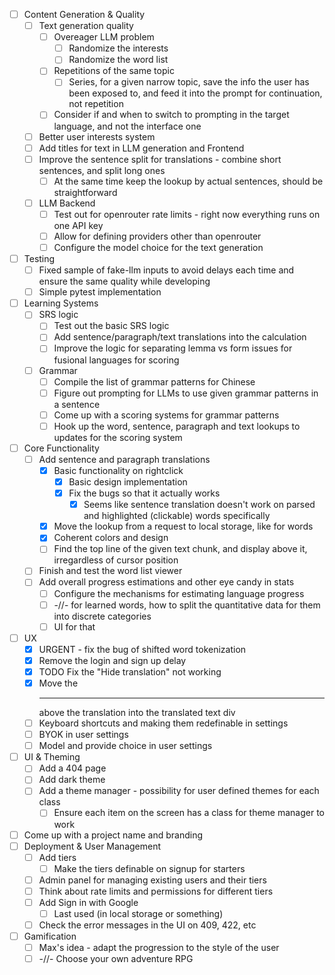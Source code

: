 - [ ] Content Generation & Quality
    - [ ] Text generation quality
        - [ ] Overeager LLM problem
            - [ ] Randomize the interests
            - [ ] Randomize the word list
        - [ ] Repetitions of the same topic
            - [ ] Series, for a given narrow topic, save the info the user has been exposed to, and feed it into the prompt for continuation, not repetition
        - [ ] Consider if and when to switch to prompting in the target language, and not the interface one
    - [ ] Better user interests system
    - [ ] Add titles for text in LLM generation and Frontend
    - [ ] Improve the sentence split for translations - combine short sentences, and split long ones
        - [ ] At the same time keep the lookup by actual sentences, should be straightforward
    - [ ] LLM Backend
        - [ ] Test out for openrouter rate limits - right now everything runs on one API key
        - [ ] Allow for defining providers other than openrouter
        - [ ] Configure the model choice for the text generation
- [ ] Testing
    - [ ] Fixed sample of fake-llm inputs to avoid delays each time and ensure the same quality while developing
    - [ ] Simple pytest implementation
- [ ] Learning Systems
    - [ ] SRS logic
        - [ ] Test out the basic SRS logic
        - [ ] Add sentence/paragraph/text translations into the calculation
        - [ ] Improve the logic for separating lemma vs form issues for fusional languages for scoring
    - [ ] Grammar
        - [ ] Compile the list of grammar patterns for Chinese
        - [ ] Figure out prompting for LLMs to use given grammar patterns in a sentence
        - [ ] Come up with a scoring systems for grammar patterns
        - [ ] Hook up the word, sentence, paragraph and text lookups to updates for the scoring system
- [ ] Core Functionality
    - [ ] Add sentence and paragraph translations
        - [x] Basic functionality on rightclick
            - [x] Basic design implementation
            - [x] Fix the bugs so that it actually works
                - [x] Seems like sentence translation doesn't work on parsed and highlighted (clickable) words specifically
        - [x] Move the lookup from a request to local storage, like for words
        - [x] Coherent colors and design
        - [ ] Find the top line of the given text chunk, and display above it, irregardless of cursor position
    - [ ] Finish and test the word list viewer
    - [ ] Add overall progress estimations and other eye candy in stats
        - [ ] Configure the mechanisms for estimating language progress
        - [ ] -//- for learned words, how to split the quantitative data for them into discrete categories
        - [ ] UI for that
- [ ] UX
    - [x] URGENT - fix the bug of shifted word tokenization
    - [x] Remove the login and sign up delay
    - [x] TODO Fix the "Hide translation" not working
    - [x] Move the <hr> above the translation into the translated text div
    - [ ] Keyboard shortcuts and making them redefinable in settings
    - [ ] BYOK in user settings
    - [ ] Model and provide choice in user settings
- [ ] UI & Theming
    - [ ] Add a 404 page
    - [ ] Add dark theme
    - [ ] Add a theme manager - possibility for user defined themes for each class
        - [ ] Ensure each item on the screen has a class for theme manager to work
- [ ] Come up with a project name and branding
- [ ] Deployment & User Management
    - [ ] Add tiers
        - [ ] Make the tiers definable on signup for starters
    - [ ] Admin panel for managing existing users and their tiers
    - [ ] Think about rate limits and permissions for different tiers
    - [ ] Add Sign in with Google
        - [ ] Last used (in local storage or something)
    - [ ] Check the error messages in the UI on 409, 422, etc
- [ ] Gamification
    - [ ] Max's idea - adapt the progression to the style of the user
    - [ ] -//- Choose your own adventure RPG
